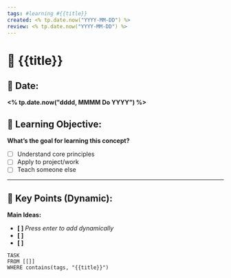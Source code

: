 ```yaml
---
tags: #learning #{{title}}  
created: <% tp.date.now("YYYY-MM-DD") %>  
review: <% tp.date.now("YYYY-MM-DD") %>  
---
```


# 🧠 {{title}}  

## 📅 Date:  
**<% tp.date.now("dddd, MMMM Do YYYY") %>**  

## 🎯 Learning Objective:  
**What’s the goal for learning this concept?**  
- [ ] Understand core principles  
- [ ] Apply to project/work  
- [ ] Teach someone else  

---

## 🔑 Key Points (Dynamic):  
**Main Ideas:**  
- **[ ]** *Press enter to add dynamically*  
- **[ ]**  
- **[ ]**  

```dataview  
TASK  
FROM [[]]  
WHERE contains(tags, "{{title}}")  